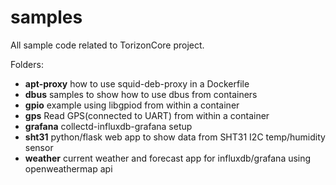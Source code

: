 # samples

All sample code related to TorizonCore project.  

Folders:  

- **apt-proxy**
  how to use squid-deb-proxy in a Dockerfile
- **dbus**
  samples to show how to use dbus from containers
- **gpio**
  example using libgpiod from within a container
- **gps**
  Read GPS(connected to UART) from within a container
- **grafana**
  collectd-influxdb-grafana setup
- **sht31**
  python/flask web app to show data from SHT31 I2C temp/humidity sensor
- **weather**
  current weather and forecast app for influxdb/grafana using openweathermap api

